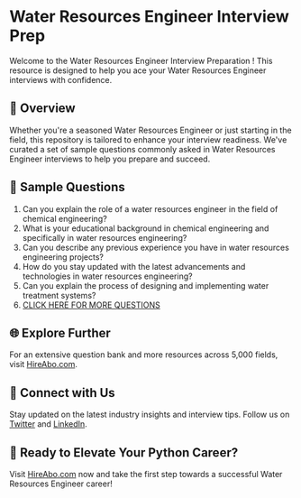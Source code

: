 # Water Resources Engineer Interview Prep

Welcome to the Water Resources Engineer Interview Preparation ! This resource is designed to help you ace your Water Resources Engineer interviews with confidence.

## 🚀 Overview

Whether you're a seasoned Water Resources Engineer or just starting in the field, this repository is tailored to enhance your interview readiness. We've curated a set of sample questions commonly asked in Water Resources Engineer interviews to help you prepare and succeed.

## 📝 Sample Questions

1. Can you explain the role of a water resources engineer in the field of chemical engineering?
2. What is your educational background in chemical engineering and specifically in water resources engineering?
3. Can you describe any previous experience you have in water resources engineering projects?
4. How do you stay updated with the latest advancements and technologies in water resources engineering?
5. Can you explain the process of designing and implementing water treatment systems?
6. [CLICK HERE FOR MORE QUESTIONS](https://hireabo.com/job/3_4_35/Water%20Resources%20Engineer)

## 🌐 Explore Further

For an extensive question bank and more resources across 5,000 fields, visit [HireAbo.com](https://www.hireabo.com).

## 📱 Connect with Us

Stay updated on the latest industry insights and interview tips. Follow us on [Twitter](https://twitter.com/hireabo) and [LinkedIn](https://www.linkedin.com/in/hire-abo-3609972a8/).

## 🚀 Ready to Elevate Your Python Career?

Visit [HireAbo.com](https://www.hireabo.com) now and take the first step towards a successful Water Resources Engineer career!